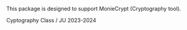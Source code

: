 This package is designed to support MonieCrypt (Cryptography tool).

Cyptography Class / JU
2023-2024
